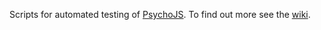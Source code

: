Scripts for automated testing of [PsychoJS](https://github.com/psychopy/psychojs). To find out more see the [wiki](../../wiki).


